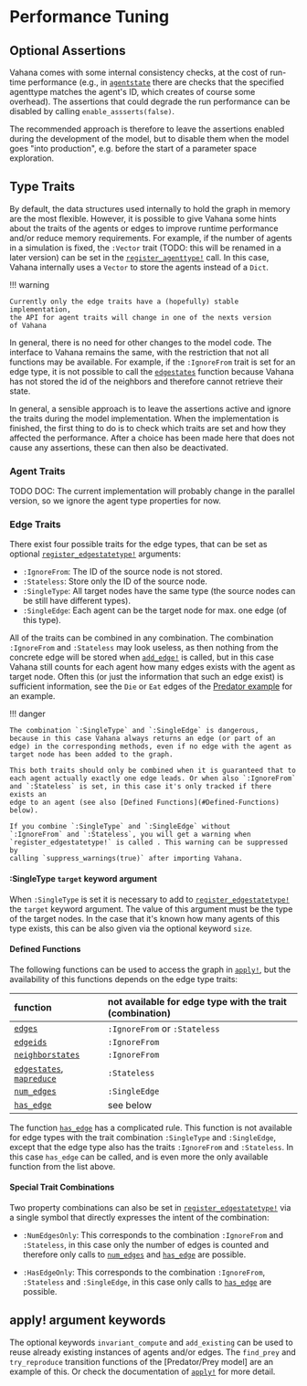 # Performance Tuning

## Optional Assertions

Vahana comes with some internal consistency checks, at the cost of
run-time performance (e.g., in [`agentstate`](@ref) there are checks
that the specified agenttype matches the agent's ID, which creates of
course some overhead). The assertions that could degrade the run
performance can be disabled by calling `enable_assserts(false)`.

The recommended approach is therefore to leave the assertions enabled
during the development of the model, but to disable them when the
model goes "into production", e.g. before the start of a parameter
space exploration. 

## Type Traits

By default, the data structures used internally to hold the graph in
memory are the most flexible. However, it is possible to give Vahana
some hints about the traits of the agents or edges to improve
runtime performance and/or reduce memory requirements. For example, if
the number of agents in a simulation is fixed, the `:Vector` trait
(TODO: this will be renamed in a later version) can be set in the
[`register_agenttype!`](@ref) call. In this case, Vahana internally uses a
`Vector` to store the agents instead of a `Dict`.

!!! warning

	Currently only the edge traits have a (hopefully) stable implementation,
	the API for agent traits will change in one of the nexts version
	of Vahana

In general, there is no need for other changes to the model code. The
interface to Vahana remains the same, with the restriction that not
all functions may be available. For example, if the `:IgnoreFrom`
trait is set for an edge type, it is not possible to call the
[`edgestates`](@ref) function because Vahana has not stored the id
of the neighbors and therefore cannot retrieve their state.

In general, a sensible approach is to leave the assertions active and
ignore the traits during the model implementation. When the
implementation is finished, the first thing to do is to check which
traits are set and how they affected the performance. After a choice
has been made here that does not cause any assertions, these can then
also be deactivated.

### Agent Traits

TODO DOC: The current implementation will probably change in the parallel
version, so we ignore the agent type properties for now.

### Edge Traits

There exist four possible traits for the edge types, that can be 
set as optional [`register_edgestatetype!`](@ref) arguments:

- `:IgnoreFrom`: The ID of the source node is not stored. 
- `:Stateless`: Store only the ID of the source node. 
- `:SingleType`: All target nodes have the same type (the source nodes can be still have different types).
- `:SingleEdge`: Each agent can be the target node for max. one edge (of
  this type).

All of the traits can be combined in any combination. The combination
`:IgnoreFrom` and `:Stateless` may look useless, as then nothing from
the concrete edge will be stored when [`add_edge!`](@ref) is called,
but in this case Vahana still counts for each agent how many edges
exists with the agent as target node. Often this (or just the
information that such an edge exist) is sufficient information, see
the `Die` or `Eat` edges of the [Predator example](predator.md) for an
example.

!!! danger

	The combination `:SingleType` and `:SingleEdge` is dangerous,
	because in this case Vahana always returns an edge (or part of an
	edge) in the corresponding methods, even if no edge with the agent as
	target node has been added to the graph.
	
	This both traits should only be combined when it is guaranteed that to
	each agent actually exactly one edge leads. Or when also `:IgnoreFrom`
	and `:Stateless` is set, in this case it's only tracked if there exists an
	edge to an agent (see also [Defined Functions](#Defined-Functions) below).
	
	If you combine `:SingleType` and `:SingleEdge` without
	`:IgnoreFrom` and `:Stateless`, you will get a warning when
	`register_edgestatetype!` is called . This warning can be suppressed by
	calling `suppress_warnings(true)` after importing Vahana.

#### :SingleType `target` keyword argument 

When `:SingleType` is set it is necessary to add to
[`register_edgestatetype!`](@ref) the `target` keyword argument. The value of
this argument must be the type of the target nodes. In the case that
it's known how many agents of this type exists, this can be also given
via the optional keyword `size`.

#### Defined Functions

The following functions can be used to access the graph in
[`apply!`](@ref), but the availability of this functions
depends on the edge type traits:

| function                                  | not available for edge type with the trait (combination) |
|:------------------------------------------|:---------------------------------------------------------|
| [`edges`](@ref)                        | `:IgnoreFrom` or `:Stateless`                            |
| [`edgeids`](@ref)                     | `:IgnoreFrom`                                            |
| [`neighborstates`](@ref)                  | `:IgnoreFrom`                            |
| [`edgestates`](@ref), [`mapreduce`](@ref) | `:Stateless`                                             |
| [`num_edges`](@ref)                   | `:SingleEdge`                                            |
| [`has_edge`](@ref)                    | see below                                                |

The function [`has_edge`](@ref) has a complicated rule. This
function is not available for edge types with the trait combination
`:SingleType` and `:SingleEdge`, except that the edge type also
has the traits `:IgnoreFrom` and `:Stateless`. In this case
`has_edge` can be called, and is even more the only available
function from the list above.

#### Special Trait Combinations

Two property combinations can also be set in
[`register_edgestatetype!`](@ref) via a single symbol that directly
expresses the intent of the combination:

- `:NumEdgesOnly`: This corresponds to the combination `:IgnoreFrom`
  and `:Stateless`, in this case only the number of edges is counted
  and therefore only calls to [`num_edges`](@ref) and
  [`has_edge`](@ref) are possible.

- `:HasEdgeOnly`: This corresponds to the combination `:IgnoreFrom`,
  `:Stateless` and `:SingleEdge`, in this case only calls to
  [`has_edge`](@ref) are possible.


## apply! argument keywords

The optional keywords `invariant_compute` and `add_existing` can be
used to reuse already existing instances of agents and/or edges. The
`find_prey` and `try_reproduce` transition functions of the
[Predator/Prey model] are an example of this. Or check the
documentation of [`apply!`](@ref) for more detail.
